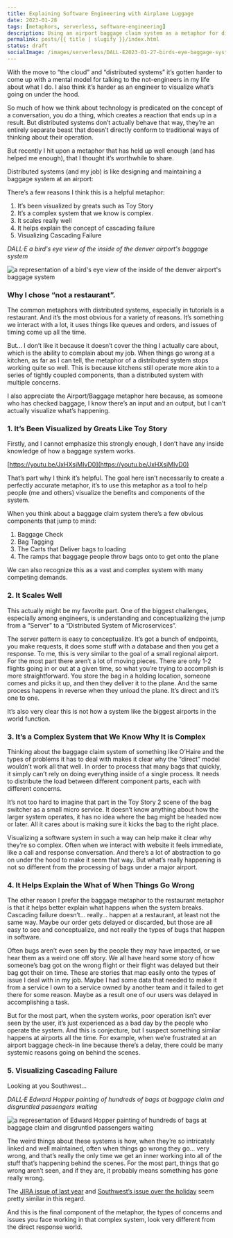 ```yaml
---
title: Explaining Software Engineering with Airplane Luggage
date: 2023-01-28
tags: [metaphors, serverless, software-engineering]
description: Using an airport baggage claim system as a metaphor for distributed system engineering.
permalink: posts/{{ title | slugify }}/index.html
status: draft
socialImage: /images/serverless/DALL·E2023-01-27-birds-eye-baggage-system.png
---
```


With the move to “the cloud” and “distributed systems” it’s gotten harder to come up with a mental model for talking to the not-engineers in my life about what I do. I also think it’s harder as an engineer to visualize what’s going on under the hood.

So much of how we think about technology is predicated on the concept of a conversation, you do a thing, which creates a reaction that ends up in a result. But distributed systems don’t actually behave that way, they’re an entirely separate beast that doesn’t directly conform to traditional ways of thinking about their operation.

But recently I hit upon a metaphor that has held up well enough (and has helped me enough), that I thought it’s worthwhile to share.

Distributed systems (and my job) is like designing and maintaining a baggage system at an airport:

There’s a few reasons I think this is a helpful metaphor:

1.  It’s been visualized by greats such as Toy Story
2.  It’s a complex system that we know is complex.
3.  It scales really well
4.  It helps explain the concept of cascading failure
5.  Visualizing Cascading Failure

_DALL·E a bird's eye view of the inside of the denver airport's baggage system_

![a representation of a bird's eye view of the inside of the denver airport's baggage system](/images/serverless/DALL·E2023-01-27-birds-eye-baggage-system.png)

### Why I chose “not a restaurant”.

The common metaphors with distributed systems, especially in tutorials is a restaurant. And it’s the most obvious for a variety of reasons. It’s something we interact with a lot, it uses things like queues and orders, and issues of timing come up all the time.

But… I don’t like it because it doesn’t cover the thing I actually care about, which is the ability to complain about my job. When things go wrong at a kitchen, as far as I can tell, the metaphor of a distributed system stops working quite so well. This is because kitchens still operate more akin to a series of tightly coupled components, than a distributed system with multiple concerns.

I also appreciate the Airport/Baggage metaphor here because, as someone who has checked baggage, I know there’s an input and an output, but I can’t actually visualize what’s happening.

### 1. It’s Been Visualized by Greats Like Toy Story

Firstly, and I cannot emphasize this strongly enough, I don’t have any inside knowledge of how a baggage system works.

[https://youtu.be/JxHXsjMIvD0](https://youtu.be/JxHXsjMIvD0)

That’s part why I think it’s helpful. The goal here isn’t necessarily to create a perfectly accurate metaphor, it’s to use this metaphor as a tool to help people (me and others) visualize the benefits and components of the system.

When you think about a baggage claim system there’s a few obvious components that jump to mind:

1. Baggage Check
2. Bag Tagging
3. The Carts that Deliver bags to loading
4. The ramps that baggage people throw bags onto to get onto the plane

We can also recognize this as a vast and complex system with many competing demands.

### 2. It Scales Well

This actually might be my favorite part. One of the biggest challenges, especially among engineers, is understanding and conceptualizing the jump from a “Server” to a “Distributed System of Microservices”.

The server pattern is easy to conceptualize. It’s got a bunch of endpoints, you make requests, it does some stuff with a database and then you get a response. To me, this is very similar to the goal of a small regional airport. For the most part there aren’t a lot of moving pieces. There are only 1-2 flights going in or out at a given time, so what you’re trying to accomplish is more straightforward. You store the bag in a holding location, someone comes and picks it up, and then they deliver it to the plane. And the same process happens in reverse when they unload the plane. It’s direct and it’s one to one.

It’s also very clear this is not how a system like the biggest airports in the world function.

### 3. It’s a Complex System that We Know Why It is Complex

Thinking about the baggage claim system of something like O’Haire and the types of problems it has to deal with makes it clear why the “direct” model wouldn’t work all that well. In order to process that many bags that quickly, it simply can’t rely on doing everything inside of a single process. It needs to distribute the load between different component parts, each with different concerns.

It’s not too hard to imagine that part in the Toy Story 2 scene of the bag switcher as a small micro service. It doesn’t know anything about how the larger system operates, it has no idea where the bag might be headed now or later. All it cares about is making sure it kicks the bag to the right place.

Visualizing a software system in such a way can help make it clear why they’re so complex. Often when we interact with website it feels immediate, like a call and response conversation. And there’s a lot of abstraction to go on under the hood to make it seem that way. But what’s really happening is not so different from the processing of bags under a major airport.

### 4. It Helps Explain the What of When Things Go Wrong

The other reason I prefer the baggage metaphor to the restaurant metaphor is that it helps better explain what happens when the system breaks. Cascading failure doesn’t… really… happen at a restaurant, at least not the same way. Maybe our order gets delayed or discarded, but those are all easy to see and conceptualize, and not really the types of bugs that happen in software.

Often bugs aren’t even seen by the people they may have impacted, or we hear them as a weird one off story. We all have heard some story of how someone’s bag got on the wrong flight or their flight was delayed but their bag got their on time. These are stories that map easily onto the types of issue I deal with in my job. Maybe I had some data that needed to make it from a service I own to a service owned by another team and it failed to get there for some reason. Maybe as a result one of our users was delayed in accomplishing a task.

But for the most part, when the system works, poor operation isn’t ever seen by the user, it’s just experienced as a bad day by the people who operate the system. And this is conjecture, but I suspect something similar happens at airports all the time. For example, when we’re frustrated at an airport baggage check-in line because there’s a delay, there could be many systemic reasons going on behind the scenes.

### 5. Visualizing Cascading Failure

Looking at you Southwest…

_DALL·E Edward Hopper painting of hundreds of bags at baggage claim and disgruntled passengers waiting_

![a representation of Edward Hopper painting of hundreds of bags at baggage claim and disgruntled passengers waiting](/images/serverless/DALL·E2023-01-27-Edward-Hopper-Baggage-Claim.png)

The weird things about these systems is how, when they’re so intricately linked and well maintained, often when things go wrong they go… very wrong, and that’s really the only time we get an inner working into all of the stuff that’s happening behind the scenes. For the most part, things that go wrong aren’t seen, and if they are, it probably means something has gone really wrong.

The [JIRA issue of last year](https://www.atlassian.com/engineering/post-incident-review-april-2022-outage) and [Southwest’s issue over the holiday](https://www.cbsnews.com/news/southwest-airlines-missing-bags-passengers/) seem pretty similar in this regard.

And this is the final component of the metaphor, the types of concerns and issues you face working in that complex system, look very different from the direct response world.
